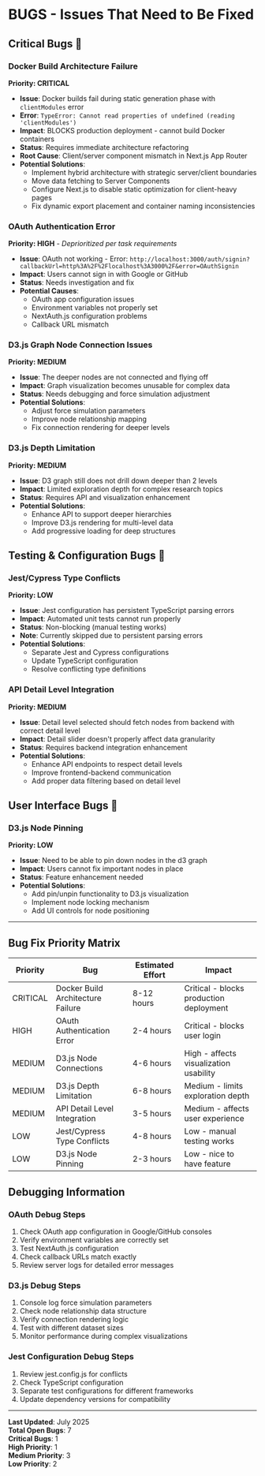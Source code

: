 # BUGS - Issues That Need to Be Fixed

## Critical Bugs 🚨

### Docker Build Architecture Failure
**Priority: CRITICAL**
- **Issue**: Docker builds fail during static generation phase with `clientModules` error
- **Error**: `TypeError: Cannot read properties of undefined (reading 'clientModules')`
- **Impact**: BLOCKS production deployment - cannot build Docker containers
- **Status**: Requires immediate architecture refactoring
- **Root Cause**: Client/server component mismatch in Next.js App Router
- **Potential Solutions**:
  - Implement hybrid architecture with strategic server/client boundaries
  - Move data fetching to Server Components
  - Configure Next.js to disable static optimization for client-heavy pages
  - Fix dynamic export placement and container naming inconsistencies

### OAuth Authentication Error
**Priority: HIGH** - *Deprioritized per task requirements*
- **Issue**: OAuth not working - Error: `http://localhost:3000/auth/signin?callbackUrl=http%3A%2F%2Flocalhost%3A3000%2F&error=OAuthSignin`
- **Impact**: Users cannot sign in with Google or GitHub
- **Status**: Needs investigation and fix
- **Potential Causes**: 
  - OAuth app configuration issues
  - Environment variables not properly set
  - NextAuth.js configuration problems
  - Callback URL mismatch

### D3.js Graph Node Connection Issues
**Priority: MEDIUM**
- **Issue**: The deeper nodes are not connected and flying off
- **Impact**: Graph visualization becomes unusable for complex data
- **Status**: Needs debugging and force simulation adjustment
- **Potential Solutions**:
  - Adjust force simulation parameters
  - Improve node relationship mapping
  - Fix connection rendering for deeper levels

### D3.js Depth Limitation
**Priority: MEDIUM**
- **Issue**: D3 graph still does not drill down deeper than 2 levels
- **Impact**: Limited exploration depth for complex research topics
- **Status**: Requires API and visualization enhancement
- **Potential Solutions**:
  - Enhance API to support deeper hierarchies
  - Improve D3.js rendering for multi-level data
  - Add progressive loading for deep structures

## Testing & Configuration Bugs 🔧

### Jest/Cypress Type Conflicts
**Priority: LOW**
- **Issue**: Jest configuration has persistent TypeScript parsing errors
- **Impact**: Automated unit tests cannot run properly
- **Status**: Non-blocking (manual testing works)
- **Note**: Currently skipped due to persistent parsing errors
- **Potential Solutions**:
  - Separate Jest and Cypress configurations
  - Update TypeScript configuration
  - Resolve conflicting type definitions

### API Detail Level Integration
**Priority: MEDIUM**
- **Issue**: Detail level selected should fetch nodes from backend with correct detail level
- **Impact**: Detail slider doesn't properly affect data granularity
- **Status**: Requires backend integration enhancement
- **Potential Solutions**:
  - Enhance API endpoints to respect detail levels
  - Improve frontend-backend communication
  - Add proper data filtering based on detail level

## User Interface Bugs 🎨

### D3.js Node Pinning
**Priority: LOW**
- **Issue**: Need to be able to pin down nodes in the d3 graph
- **Impact**: Users cannot fix important nodes in place
- **Status**: Feature enhancement needed
- **Potential Solutions**:
  - Add pin/unpin functionality to D3.js visualization
  - Implement node locking mechanism
  - Add UI controls for node positioning

---

## Bug Fix Priority Matrix

| Priority | Bug | Estimated Effort | Impact |
|----------|-----|------------------|---------|
| CRITICAL | Docker Build Architecture Failure | 8-12 hours | Critical - blocks production deployment |
| HIGH | OAuth Authentication Error | 2-4 hours | Critical - blocks user login |
| MEDIUM | D3.js Node Connections | 4-6 hours | High - affects visualization usability |
| MEDIUM | D3.js Depth Limitation | 6-8 hours | Medium - limits exploration depth |
| MEDIUM | API Detail Level Integration | 3-5 hours | Medium - affects user experience |
| LOW | Jest/Cypress Type Conflicts | 4-8 hours | Low - manual testing works |
| LOW | D3.js Node Pinning | 2-3 hours | Low - nice to have feature |

## Debugging Information

### OAuth Debug Steps
1. Check OAuth app configuration in Google/GitHub consoles
2. Verify environment variables are correctly set
3. Test NextAuth.js configuration
4. Check callback URLs match exactly
5. Review server logs for detailed error messages

### D3.js Debug Steps
1. Console log force simulation parameters
2. Check node relationship data structure
3. Verify connection rendering logic
4. Test with different dataset sizes
5. Monitor performance during complex visualizations

### Jest Configuration Debug Steps
1. Review jest.config.js for conflicts
2. Check TypeScript configuration
3. Separate test configurations for different frameworks
4. Update dependency versions for compatibility

---

**Last Updated**: July 2025  
**Total Open Bugs**: 7  
**Critical Bugs**: 1  
**High Priority**: 1  
**Medium Priority**: 3  
**Low Priority**: 2
